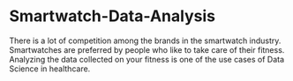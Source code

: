 # Smartwatch-Data-Analysis
There is a lot of competition among the brands in the smartwatch industry. Smartwatches are preferred by people who like to take care of their fitness. Analyzing the data collected on your fitness is one of the use cases of Data Science in healthcare.
